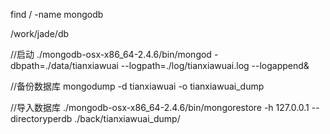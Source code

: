 find / -name mongodb

/work/jade/db

//启动
./mongodb-osx-x86_64-2.4.6/bin/mongod -dbpath=./data/tianxiawuai --logpath=./log/tianxiawuai.log --logappend&

//备份数据库
mongodump -d tianxiawuai -o tianxiawuai_dump

//导入数据库
./mongodb-osx-x86_64-2.4.6/bin/mongorestore -h 127.0.0.1 --directoryperdb ./back/tianxiawuai_dump/